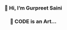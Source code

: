 <div align="center">

### 👋 Hi, I’m Gurpreet Saini
### 🌱 CODE is an Art...

</div>

<!---
gurpreetsaini3/gurpreetsaini3 is a ✨ special ✨ repository because its `README.md` (this file) appears on your GitHub profile.
You can click the Preview link to take a look at your changes.
--->
